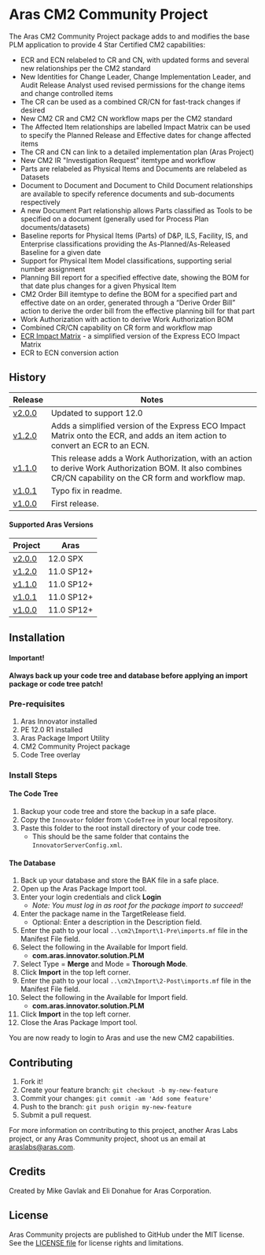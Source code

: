 # Aras CM2 Community Project

The Aras CM2 Community Project package adds to and modifies the base PLM application to provide 4 Star Certified CM2 capabilities:

* ECR and ECN relabeled to CR and CN, with updated forms and several new relationships per the CM2 standard
* New Identities for Change Leader, Change Implementation Leader, and Audit Release Analyst used revised permissions for the change items and change controlled items
* The CR can be used as a combined CR/CN for fast-track changes if desired
* New CM2 CR and CM2 CN workflow maps per the CM2 standard
* The Affected Item relationships are labelled Impact Matrix can be used to specify the Planned Release and Effective dates for change affected items
* The CR and CN can link to a detailed implementation plan (Aras Project)
* New CM2 IR "Investigation Request" itemtype and workflow 
* Parts are relabeled as Physical Items and Documents are relabeled as Datasets
* Document to Document and Document to Child Document relationships are available to specify reference documents and sub-documents respectively
* A new Document Part relationship allows Parts classified as Tools to be specified on a document (generally used for Process Plan documents/datasets) 
* Baseline reports for Physical Items (Parts) of D&P, ILS, Facility, IS, and Enterprise classifications providing the As-Planned/As-Released Baseline for a given date
* Support for Physical Item Model classifications, supporting serial number assignment
* Planning Bill report for a specified effective date, showing the BOM for that date plus changes for a given Physical Item
* CM2 Order Bill itemtype to define the BOM for a specified part and effective date on an order, generated through a “Derive Order Bill” action to derive the order bill from the effective planning bill for that part
* Work Authorization with action to derive Work Authorization BOM
* Combined CR/CN capability on CR form and workflow map
* [ECR Impact Matrix](https://github.com/ArasLabs/ecr-impact-matrix) - a simplified version of the Express ECO Impact Matrix
* ECR to ECN conversion action

## History

Release | Notes
--------|--------
[v2.0.0](https://github.com/ArasLabs/CM2/releases/tag/v2.0.0) | Updated to support 12.0
[v1.2.0](https://github.com/ArasLabs/CM2/releases/tag/v1.2.0) | Adds a simplified version of the Express ECO Impact Matrix onto the ECR, and adds an item action to convert an ECR to an ECN.
[v1.1.0](https://github.com/ArasLabs/CM2/releases/tag/v1.1.0) | This release adds a Work Authorization, with an action to derive Work Authorization BOM. It also combines CR/CN capability on the CR form and workflow map.
[v1.0.1](https://github.com/ArasLabs/CM2/releases/tag/v1.0.1) | Typo fix in readme.
[v1.0.0](https://github.com/ArasLabs/CM2/releases/tag/v1.0.0) | First release.

#### Supported Aras Versions

Project | Aras
--------|------
[v2.0.0](https://github.com/ArasLabs/CM2/releases/tag/v2.0.0) | 12.0 SPX
[v1.2.0](https://github.com/ArasLabs/CM2/releases/tag/v1.2.0) | 11.0 SP12+
[v1.1.0](https://github.com/ArasLabs/CM2/releases/tag/v1.1.0) | 11.0 SP12+
[v1.0.1](https://github.com/ArasLabs/CM2/releases/tag/v1.0.1) | 11.0 SP12+
[v1.0.0](https://github.com/ArasLabs/CM2/releases/tag/v1.0.0) | 11.0 SP12+

## Installation

#### Important!
**Always back up your code tree and database before applying an import package or code tree patch!**

### Pre-requisites

1. Aras Innovator installed
2. PE 12.0 R1 installed
3. Aras Package Import Utility
4. CM2 Community Project package
5. Code Tree overlay

### Install Steps

#### The Code Tree
1. Backup your code tree and store the backup in a safe place.
2. Copy the `Innovator` folder from `\CodeTree` in your local repository.
3. Paste this folder to the root install directory of your code tree.
	* This should be the same folder that contains the `InnovatorServerConfig.xml`.

#### The Database
1. Back up your database and store the BAK file in a safe place.
2. Open up the Aras Package Import tool.
3. Enter your login credentials and click **Login**
    * _Note: You must log in as root for the package import to succeed!_
4. Enter the package name in the TargetRelease field.
    * Optional: Enter a description in the Description field.
5. Enter the path to your local `..\cm2\Import\1-Pre\imports.mf` file in the Manifest File field.
6. Select the following in the Available for Import field.
    * **com.aras.innovator.solution.PLM**
7. Select Type = **Merge** and Mode = **Thorough Mode**.
8. Click **Import** in the top left corner.
9. Enter the path to your local `..\cm2\Import\2-Post\imports.mf` file in the Manifest File field.
10. Select the following in the Available for Import field.
    * **com.aras.innovator.solution.PLM**
11. Click **Import** in the top left corner.
12. Close the Aras Package Import tool.

You are now ready to login to Aras and use the new CM2 capabilities.

<!-- ## Usage  -->

## Contributing

1. Fork it!
2. Create your feature branch: `git checkout -b my-new-feature`
3. Commit your changes: `git commit -am 'Add some feature'`
4. Push to the branch: `git push origin my-new-feature`
5. Submit a pull request.

For more information on contributing to this project, another Aras Labs project, or any Aras Community project, shoot us an email at araslabs@aras.com.

## Credits

Created by Mike Gavlak and Eli Donahue for Aras Corporation.

## License

Aras Community projects are published to GitHub under the MIT license. See the [LICENSE file](./LICENSE.md) for license rights and limitations.